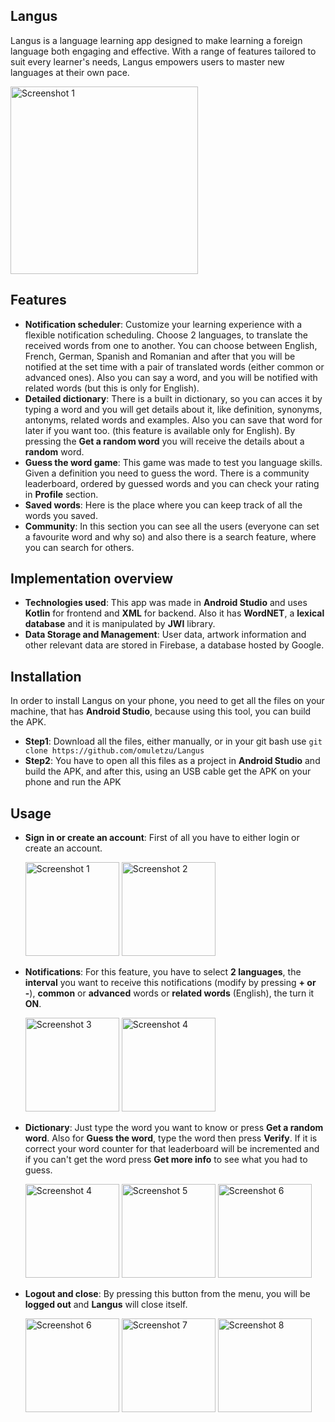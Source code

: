 ## Langus
  Langus is a language learning app designed to make learning a foreign language both engaging and effective. With a range of features tailored to suit every learner's needs, Langus empowers users to master new languages at their own pace.

  <img src="https://github.com/omuletzu/Langus/assets/75565975/cdecff7f-8b2d-43a3-8b3c-058e56fb2689" alt="Screenshot 1" width="300">

## Features
- **Notification scheduler**: Customize your learning experience with a flexible notification scheduling. Choose 2 languages, to translate the received words from one to another. You can choose between English, French, German, Spanish and Romanian and after that you will be notified at the set time with a pair of translated words (either common or advanced ones). Also you can say a word, and you will be notified with related words (but this is only for English).
- **Detailed dictionary**: There is a built in dictionary, so you can acces it by typing a word and you will get details about it, like definition, synonyms, antonyms, related words and examples. Also you can save that word for later if you want too. (this feature is available only for English). By pressing the **Get a random word** you will receive the details about a **random** word.
- **Guess the word game**: This game was made to test you language skills. Given a definition you need to guess the word. There is a community leaderboard, ordered by guessed words and you can check your rating in **Profile** section.
- **Saved words**: Here is the place where you can keep track of all the words you saved.
- **Community**: In this section you can see all the users (everyone can set a favourite word and why so) and also there is a search feature, where you can search for others.

 ## Implementation overview
- **Technologies used**: This app was made in **Android Studio** and uses **Kotlin** for frontend and **XML** for backend. Also it has **WordNET**, a **lexical database** and it is manipulated by **JWI** library.
- **Data Storage and Management**: User data, artwork information and other relevant data are stored in Firebase, a database hosted by Google.

## Installation 

  In order to install Langus on your phone, you need to get all the files on your machine, that has **Android Studio**, because using this tool, you can build the APK.

- **Step1**: Download all the files, either manually, or in your git bash use `git clone https://github.com/omuletzu/Langus`
- **Step2**: You have to open all this files as a project in **Android Studio** and build the APK, and after this, using an USB cable get the APK on your phone and run the APK

## Usage
- **Sign in or create an account**: First of all you have to either login or create an account.

  
  <img src="https://github.com/omuletzu/Langus/assets/75565975/6c0dd8b4-b78e-492e-94ac-1813b2e4d7b5" alt="Screenshot 1" width="150">
  <img src="https://github.com/omuletzu/Langus/assets/75565975/0a2813ca-706f-42c2-839b-7e717461e781" alt="Screenshot 2" width="150">


- **Notifications**: For this feature, you have to select **2 languages**, the **interval** you want to receive this notifications (modify by pressing **+ or -**), **common** or **advanced** words or **related words** (English), the turn it **ON**.


  <img src="https://github.com/omuletzu/Langus/assets/75565975/1a039d82-ff5e-408f-bb19-b1b52e0a89b3" alt="Screenshot 3" width="150">
  <img src="https://github.com/omuletzu/Langus/assets/75565975/9ae8a841-dd46-46c0-9ea0-cff1a2fc6e72" alt="Screenshot 4" width="150">


- **Dictionary**: Just type the word you want to know or press **Get a random word**. Also for **Guess the word**, type the word then press **Verify**. If it is correct your word counter for that leaderboard will be incremented and if you can't get the word press **Get more info** to see what you had to guess.


  <img src="https://github.com/omuletzu/Langus/assets/75565975/1bb97565-e73b-42b4-8fd6-9eea29868f38" alt="Screenshot 4" width="150">
  <img src="https://github.com/omuletzu/Langus/assets/75565975/8852bb05-ec4b-42c2-a408-73abfcd3e29e" alt="Screenshot 5" width="150">
  <img src="https://github.com/omuletzu/Langus/assets/75565975/908cbad9-0531-4889-ba44-cacfab679337" alt="Screenshot 6" width="150">


- **Logout and close**: By pressing this button from the menu, you will be **logged out** and **Langus** will close itself.


  <img src="https://github.com/omuletzu/Langus/assets/75565975/c5087883-b1f6-45d1-a16a-f02f976689cf" alt="Screenshot 6" width="150">
  <img src="https://github.com/omuletzu/Langus/assets/75565975/194e70b9-8ae4-42a3-a695-e87c57e10810" alt="Screenshot 7" width="150">
  <img src="https://github.com/omuletzu/Langus/assets/75565975/ef82c490-225d-442a-89bf-6873dbc71f65" alt="Screenshot 8" width="150">
